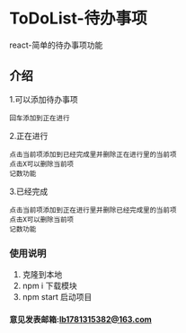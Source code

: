 # ToDoList-待办事项
  react-简单的待办事项功能
## 介绍
  1.可以添加待办事项
  
    回车添加到正在进行
  2.正在进行

    点击当前项添加到已经完成里并删除正在进行里的当前项
    点击X可以删除当前项
    记数功能
  3.已经完成
  
    点击当前项添加到正在进行里并删除已经完成里的当前项
    点击X可以删除当前项
    记数功能
### 使用说明
1. 克隆到本地
2. npm i 下载模块
3. npm start 启动项目

#### 意见发表邮箱:<lb1781315382@163.com>
